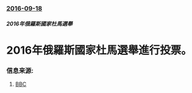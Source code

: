 ### [2016-09-18](/zh/news/2016/09/18/index.md)

##### 2016年俄羅斯國家杜馬選舉
# 2016年俄羅斯國家杜馬選舉進行投票。 




### 信息来源:

1. [BBC](http://www.bbc.co.uk/news/world-europe-37382850)
